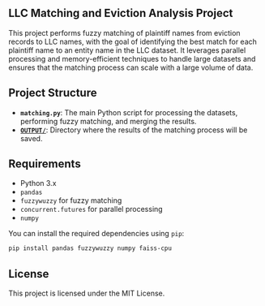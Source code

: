 ## LLC Matching and Eviction Analysis Project

This project performs fuzzy matching of plaintiff names from eviction records to LLC names, with the goal of identifying the best match for each plaintiff name to an entity name in the LLC dataset. It leverages parallel processing and memory-efficient techniques to handle large datasets and ensures that the matching process can scale with a large volume of data.

## Project Structure
- **`matching.py`**: The main Python script for processing the datasets, performing fuzzy matching, and merging the results.
- **[`OUTPUT/`](OUTPUT/)**: Directory where the results of the matching process will be saved.
  
## Requirements

- Python 3.x
- `pandas`
- `fuzzywuzzy` for fuzzy matching
- `concurrent.futures` for parallel processing
- `numpy`

You can install the required dependencies using `pip`:

```bash
pip install pandas fuzzywuzzy numpy faiss-cpu
```
## License
This project is licensed under the MIT License.
